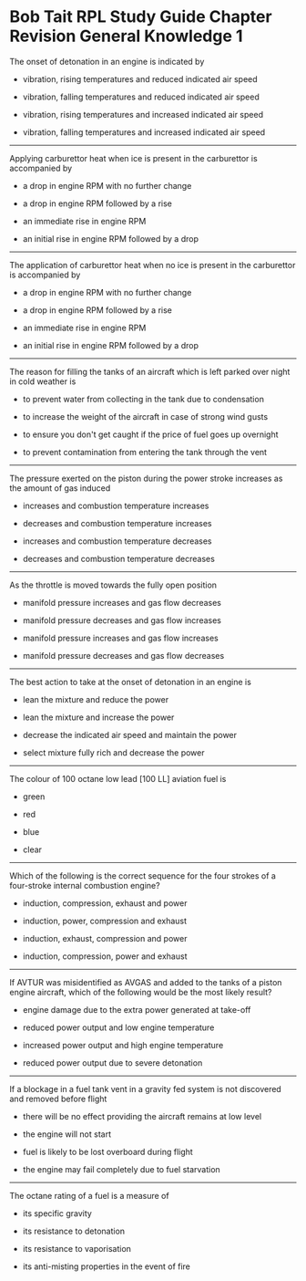 # Bob Tait RPL Study Guide Chapter Revision General Knowledge 1

The onset of detonation in an engine is indicated by

* vibration, rising temperatures and reduced indicated air speed

* vibration, falling temperatures and reduced indicated air speed

* vibration, rising temperatures and increased indicated air speed

* vibration, falling temperatures and increased indicated air speed

----

Applying carburettor heat when ice is present in the carburettor is accompanied by

* a drop in engine RPM with no further change

* a drop in engine RPM followed by a rise

* an immediate rise in engine RPM

* an initial rise in engine RPM followed by a drop

----

The application of carburettor heat when no ice is present in the carburettor is accompanied by

* a drop in engine RPM with no further change

* a drop in engine RPM followed by a rise

* an immediate rise in engine RPM

* an initial rise in engine RPM followed by a drop

----

The reason for filling the tanks of an aircraft which is left parked over night in cold weather is

* to prevent water from collecting in the tank due to condensation

* to increase the weight of the aircraft in case of strong wind gusts

* to ensure you don't get caught if the price of fuel goes up overnight

* to prevent contamination from entering the tank through the vent

----

The pressure exerted on the piston during the power stroke increases as the amount of gas induced

* increases and combustion temperature increases

* decreases and combustion temperature increases

* increases and combustion temperature decreases

* decreases and combustion temperature decreases

----

As the throttle is moved towards the fully open position

* manifold pressure increases and gas flow decreases

* manifold pressure decreases and gas flow increases

* manifold pressure increases and gas flow increases

* manifold pressure decreases and gas flow decreases

----

The best action to take at the onset of detonation in an engine is

* lean the mixture and reduce the power

* lean the mixture and increase the power

* decrease the indicated air speed and maintain the power

* select mixture fully rich and decrease the power

----

The colour of 100 octane low lead [100 LL] aviation fuel is

* green

* red

* blue

* clear

----

Which of the following is the correct sequence for the four strokes of a four-stroke internal combustion engine?

* induction, compression, exhaust and power

* induction, power, compression and exhaust

* induction, exhaust, compression and power

* induction, compression, power and exhaust

----

If AVTUR was misidentified as AVGAS and added to the tanks of a piston engine aircraft, which of the following would be the most likely result?

* engine damage due to the extra power generated at take-off

* reduced power output and low engine temperature

* increased power output and high engine temperature

* reduced power output due to severe detonation

----

If a blockage in a fuel tank vent in a gravity fed system is not discovered and removed before flight

* there will be no effect providing the aircraft remains at low level

* the engine will not start

* fuel is likely to be lost overboard during flight

* the engine may fail completely due to fuel starvation

----

The octane rating of a fuel is a measure of

* its specific gravity

* its resistance to detonation

* its resistance to vaporisation

* its anti-misting properties in the event of fire

